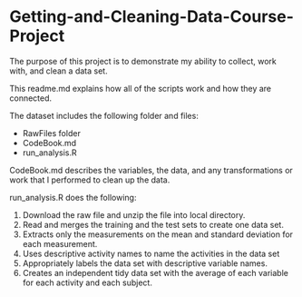 # Getting-and-Cleaning-Data-Course-Project
The purpose of this project is to demonstrate my ability to collect, work with, and clean a data set.

This readme.md explains how all of the scripts work and how they are connected.

The dataset includes the following folder and files:
- RawFiles folder
- CodeBook.md
- run_analysis.R

CodeBook.md describes the variables, the data, and any transformations or work that I performed to clean up the data.

run_analysis.R does the following:

1) Download the raw file and unzip the file into local directory.
2) Read and merges the training and the test sets to create one data set.
3) Extracts only the measurements on the mean and standard deviation for each measurement.
4) Uses descriptive activity names to name the activities in the data set
5) Appropriately labels the data set with descriptive variable names.
6) Creates an independent tidy data set with the average of each variable for each activity and each subject.
